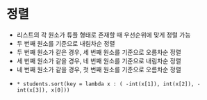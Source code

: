 # 정렬
- 리스트의 각 원소가 튜플 형태로 존재할 때 우선순위에 맞게 정렬 가능
- 두 번째 원소를 기준으로 내림차순 정렬
- 두 번째 원소가 같은 경우, 세 번째 원소를 기준으로 오름차순 정렬
- 세 번째 원소가 같을 경우, 네 번째 원소를 기준으로 내림차순 정렬
- 네 번째 원소가 같을 경우, 첫 번째 원소를 기준으로 오름차순 정렬 
- 
      * students.sort(key = lambda x : ( -int(x[1]), int(x[2]), -int(x[3]), x[0]))
